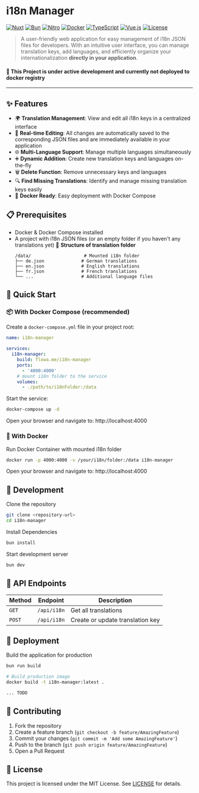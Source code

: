 # i18n Manager

[![Nuxt](https://img.shields.io/badge/Nuxt-4-00DC82?style=for-the-badge&logo=nuxt.js&logoColor=white)](https://nuxt.com/)
[![Bun](https://img.shields.io/badge/Bun-1.0+-000000?style=for-the-badge&logo=bun&logoColor=white)](https://bun.sh/)
[![Nitro](https://img.shields.io/badge/Nitro-Server-00DC82?style=for-the-badge&logo=nuxt.js&logoColor=white)](https://nitro.unjs.io/)
[![Docker](https://img.shields.io/badge/Docker-Compose-2496ED?style=for-the-badge&logo=docker&logoColor=white)](https://www.docker.com/)
[![TypeScript](https://img.shields.io/badge/TypeScript-007ACC?style=for-the-badge&logo=typescript&logoColor=white)](https://www.typescriptlang.org/)
[![Vue.js](https://img.shields.io/badge/Vue.js-4FC08D?style=for-the-badge&logo=vue.js&logoColor=white)](https://vuejs.org/)
[![License](https://img.shields.io/badge/License-MIT-yellow.svg?style=for-the-badge)](LICENSE)

> A user-friendly web application for easy management of i18n JSON files for developers. With an intuitive user interface, you can manage translation keys, add languages, and efficiently organize your internationalization **directly in your application**.

#### 🚧 **This Project is under active development and currently not deployed to docker registry**

---

## ✨ Features

- 🌍 **Translation Management**: View and edit all i18n keys in a centralized interface
- 🔧 **Real-time Editing**: All changes are automatically saved to the corresponding JSON files and are immediately available in your application
- 🌐 **Multi-Language Support**: Manage multiple languages simultaneously
- ➕ **Dynamic Addition**: Create new translation keys and languages on-the-fly
- 🗑️ **Delete Function**: Remove unnecessary keys and languages
- 🔍 **Find Missing Translations**: Identify and manage missing translation keys easily
- 🐳 **Docker Ready**: Easy deployment with Docker Compose

## 📋 Prerequisites

- Docker & Docker Compose installed
- A project with i18n JSON files (or an empty folder if you haven't any translations yet)
📁 **Structure of translation folder**
  ```
  /data/                    # Mounted i18n folder
  ├── de.json              # German translations
  ├── en.json              # English translations
  ├── fr.json              # French translations
  └── ...                  # Additional language files
  ```

## 🚀 Quick Start
### 📦 With Docker Compose (recommended)
Create a `docker-compose.yml` file in your project root:
```yaml
name: i18n-manager

services:
  i18n-manager:
    build: flowa.me/i18n-manager
    ports:
      - '4000:4000'
    # mount i18n folder to the service
    volumes:
      - ./path/to/i18nFolder:/data
```
Start the service:
```bash
docker-compose up -d
```

Open your browser and navigate to: http://localhost:4000

### 🐳 With Docker
Run Docker Container with mounted i18n folder
```bash
docker run -p 4000:4000 -v /your/i18n/folder:/data i18n-manager
```

Open your browser and navigate to: http://localhost:4000

## 🔧 Development

Clone the repository
```bash
git clone <repository-url>
cd i18n-manager
```

Install Dependencies
```bash
bun install
```

Start development server
```bash
bun dev
```

## 🔌 API Endpoints

| Method | Endpoint | Description |
|--------|----------|-------------|
| `GET` | `/api/i18n` | Get all translations |
| `POST` | `/api/i18n` | Create or update translation key |

## 🚀 Deployment

Build the application for production
```bash
bun run build
```

```bash
# Build production image
docker build -t i18n-manager:latest .

... TODO
```

## 🤝 Contributing

1. Fork the repository
2. Create a feature branch (`git checkout -b feature/AmazingFeature`)
3. Commit your changes (`git commit -m 'Add some AmazingFeature'`)
4. Push to the branch (`git push origin feature/AmazingFeature`)
5. Open a Pull Request

## 📄 License

This project is licensed under the MIT License. See [LICENSE](LICENSE) for details.
